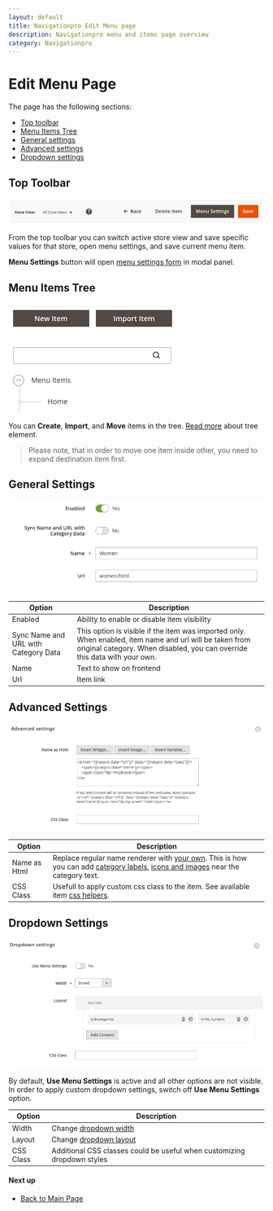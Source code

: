 ```yaml
---
layout: default
title: Navigationpro Edit Menu page
description: Navigationpro menu and items page overview
category: Navigationpro
---
```


# Edit Menu Page

The page has the following sections:

 -  [Top toolbar](#top-toolbar)
 -  [Menu Items Tree](#menu-items-tree)
 -  [General settings](#general-settings)
 -  [Advanced settings](#advanced-settings)
 -  [Dropdown settings](#dropdown-settings)

## Top Toolbar

![Top toolbar](/images/m2/navigationpro/backend/menu-edit/top-toolbar.png)

From the top toolbar you can switch active store view and save specific values
for that store, open menu settings, and save current menu item.

**Menu Settings** button will open
[menu settings form](/m2/extensions/navigationpro/backend/menu-settings/)
in modal panel.

## Menu Items Tree

![Menu Items Tree](/images/m2/navigationpro/backend/menu-edit/menu-items-tree.png)

You can **Create**, **Import**, and **Move** items in the tree.
[Read more](/m2/extensions/navigationpro/ui/menu-items-tree/) about
tree element.

> Please note, that in order to move one item inside other, you need to expand
> destination item first.

## General Settings

![General Settings](/images/m2/navigationpro/backend/menu-edit/general-settings.png)

Option | Description
-------|------------
Enabled | Ability to enable or disable item visibility
Sync Name and URL with Category Data | This option is visible if the item was imported only. When enabled, item name and url will be taken from original category. When disabled, you can override this data with your own.
Name | Text to show on frontend
Url | Item link

## Advanced Settings

![Advanced Settings](/images/m2/navigationpro/backend/menu-edit/advanced-settings.png)

Option | Description
-------|------------
Name as Html | Replace regular name renderer with [your own][item-name-renderer]. This is how you can add [category labels][category-tips], [icons and images][iconic-menu] near the category text.
CSS Class | Usefull to apply custom css class to the item. See available item [css helpers][item-modifiers].

## Dropdown Settings

![Advanced Settings](/images/m2/navigationpro/backend/menu-edit/dropdown-settings.png)

By default, **Use Menu Settings** is active and all other options are not visible.
In order to apply custom dropdown settings, switch off **Use Menu Settings**
option.

Option  | Description
--------|----------------------------------------
Width   | Change [dropdown width][dropdown-width]
Layout  | Change [dropdown layout][dropdown-layout]
CSS Class | Additional CSS classes could be useful when customizing dropdown styles

#### Next up

 -  [Back to Main Page](/m2/extensions/navigationpro/)

[item-name-renderer]: /m2/extensions/navigationpro/ui/menu-item-name-as-html/ "Item Name Renderer"
[item-modifiers]: /m2/extensions/navigationpro/customization/css-helpers/#item-modifiers "Item CSS Modifiers"
[dropdown-width]: /m2/extensions/navigationpro/ui/dropdown-width-modes/ "Dropdown Width Modes"
[dropdown-layout]: /m2/extensions/navigationpro/ui/dropdown-layout-builder/ "Dropdown Layout Builder"
[category-tips]: /m2/extensions/navigationpro/use-cases/category-tips/ "Category Tips (Labels)"
[iconic-menu]: /m2/extensions/navigationpro/use-cases/iconic-menu/ "Iconic Menu"
